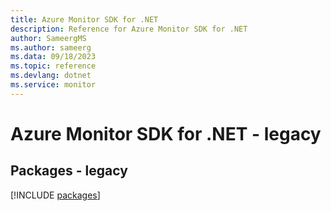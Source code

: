 ```yaml
---
title: Azure Monitor SDK for .NET
description: Reference for Azure Monitor SDK for .NET
author: SameergMS
ms.author: sameerg
ms.data: 09/18/2023
ms.topic: reference
ms.devlang: dotnet
ms.service: monitor
---
```

# Azure Monitor SDK for .NET - legacy
## Packages - legacy
[!INCLUDE [packages](monitor-index.md)]